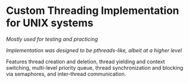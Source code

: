 # Custom Threading Implementation for UNIX systems
*Mostly used for testing and practicing*

*Implementation was designed to be pthreads-like, albeit at a higher level*

Features thread creation and deletion, thread yielding and context switching, multi-level priority queue, 
thread synchronization and blocking via semaphores, and inter-thread communication.
